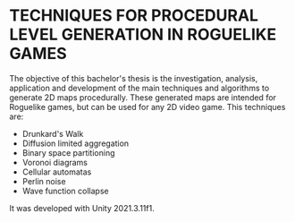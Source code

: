 # TECHNIQUES FOR PROCEDURAL LEVEL GENERATION IN ROGUELIKE GAMES
The objective of this bachelor's thesis is the investigation, analysis, application and development of the main techniques and algorithms to generate 2D maps procedurally. These generated maps are intended for Roguelike games, but can be used for any 2D video game. 
This techniques are: 

- Drunkard's Walk
- Diffusion limited aggregation
- Binary space partitioning
- Voronoi diagrams
- Cellular automatas
- Perlin noise
- Wave function collapse

It was developed with Unity 2021.3.11f1.
